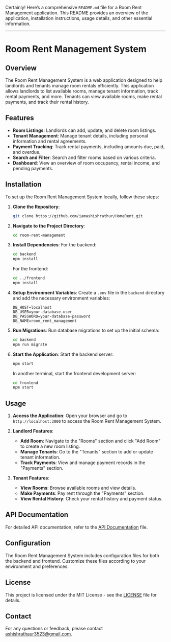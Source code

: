 Certainly! Here’s a comprehensive `README.md` file for a Room Rent Management application. This README provides an overview of the application, installation instructions, usage details, and other essential information.

---

# Room Rent Management System

## Overview

The Room Rent Management System is a web application designed to help landlords and tenants manage room rentals efficiently. This application allows landlords to list available rooms, manage tenant information, track rental payments, and more. Tenants can view available rooms, make rental payments, and track their rental history.

## Features

- **Room Listings**: Landlords can add, update, and delete room listings.
- **Tenant Management**: Manage tenant details, including personal information and rental agreements.
- **Payment Tracking**: Track rental payments, including amounts due, paid, and overdue.
- **Search and Filter**: Search and filter rooms based on various criteria.
- **Dashboard**: View an overview of room occupancy, rental income, and pending payments.

## Installation

To set up the Room Rent Management System locally, follow these steps:

1. **Clone the Repository**:
   ```sh
   git clone https://github.com/iamashishrathur/HomeRent.git
   ```

2. **Navigate to the Project Directory**:
   ```sh
   cd room-rent-management
   ```

3. **Install Dependencies**:
   For the backend:
   ```sh
   cd backend
   npm install
   ```

   For the frontend:
   ```sh
   cd ../frontend
   npm install
   ```

4. **Setup Environment Variables**:
   Create a `.env` file in the `backend` directory and add the necessary environment variables:
   ```
   DB_HOST=localhost
   DB_USER=your-database-user
   DB_PASSWORD=your-database-password
   DB_NAME=room_rent_management
   ```

5. **Run Migrations**:
   Run database migrations to set up the initial schema:
   ```sh
   cd backend
   npm run migrate
   ```

6. **Start the Application**:
   Start the backend server:
   ```sh
   npm start
   ```

   In another terminal, start the frontend development server:
   ```sh
   cd frontend
   npm start
   ```

## Usage

1. **Access the Application**:
   Open your browser and go to `http://localhost:3000` to access the Room Rent Management System.

2. **Landlord Features**:
   - **Add Room**: Navigate to the "Rooms" section and click "Add Room" to create a new room listing.
   - **Manage Tenants**: Go to the "Tenants" section to add or update tenant information.
   - **Track Payments**: View and manage payment records in the "Payments" section.

3. **Tenant Features**:
   - **View Rooms**: Browse available rooms and view details.
   - **Make Payments**: Pay rent through the "Payments" section.
   - **View Rental History**: Check your rental history and payment status.

## API Documentation

For detailed API documentation, refer to the [API Documentation](docs/API.md) file.

## Configuration

The Room Rent Management System includes configuration files for both the backend and frontend. Customize these files according to your environment and preferences.

## License

This project is licensed under the MIT License - see the [LICENSE](LICENSE) file for details.

## Contact

For any questions or feedback, please contact [ashishrathaur3523@gmail.com](mailto:ashishrathaur3523@gmail.com).

